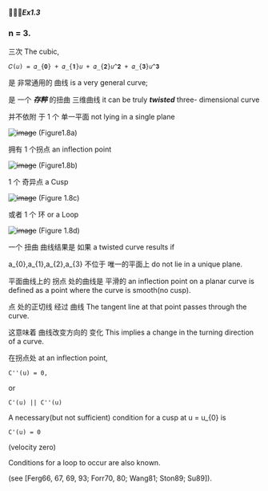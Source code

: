 🚩🚩🚩***Ex1.3***

### n = 3.

三次 The cubic,

```
𝐶(𝑢) = 𝛼_{𝟎} + 𝛼_{𝟏}𝑢 + 𝛼_{𝟐}𝑢^𝟐 + 𝛼_{𝟑}𝑢^𝟑
```

是 非常通用的 曲线 is a very general curve;

是 一个 ***存粹*** 的扭曲 三维曲线 it can be truly ***twisted*** three- dimensional curve

并不依附 于 1 个 单一平面 not lying in a single plane

~~![image](https://github.com/ChenxingWang93/ComputationalGeometry/assets/31954987/028f6e30-22d7-4812-8021-ebffd2de6746)~~
(Figure1.8a)

拥有 1 个拐点 an inflection point

~~![image](https://github.com/ChenxingWang93/ComputationalGeometry/assets/31954987/e1739063-477f-41ba-9d8d-9903c6c2d03c)~~
(Figure1.8b)

1 个 奇异点 a Cusp

~~![image](https://github.com/ChenxingWang93/ComputationalGeometry/assets/31954987/7bdc1487-8668-4cd8-9a35-8b5ad401e2f2)~~
(Figure 1.8c)

或者 1 个 环 or a Loop

~~![image](https://github.com/ChenxingWang93/ComputationalGeometry/assets/31954987/59fbf11f-a732-4049-bb11-52c3e2bd65be)~~
(Figure 1.8d)

一个 扭曲 曲线结果是 如果 a twisted curve results if

a_{0},a_{1},a_{2},a_{3} 不位于 唯一的平面上 do not lie in a unique plane.

平面曲线上的 拐点 处的曲线是 平滑的 an inflection point on a planar curve is defined as a point where the curve is smooth(no cusp).

点 处的正切线 经过 曲线 The tangent line at that point passes through the curve.

这意味着 曲线改变方向的 变化 This implies a change in the turning direction of a curve.

在拐点处 at an inflection point,

```
C''(u) = 0,
```

or

```
C'(u) || C''(u)
```

A necessary(but not sufficient) condition for a cusp at u = u_{0} is

```
C'(u) = 0
```
(velocity zero)

Conditions for a loop to occur are also known.

(see [Ferg66, 67, 69, 93; Forr70, 80; Wang81; Ston89; Su89]).
